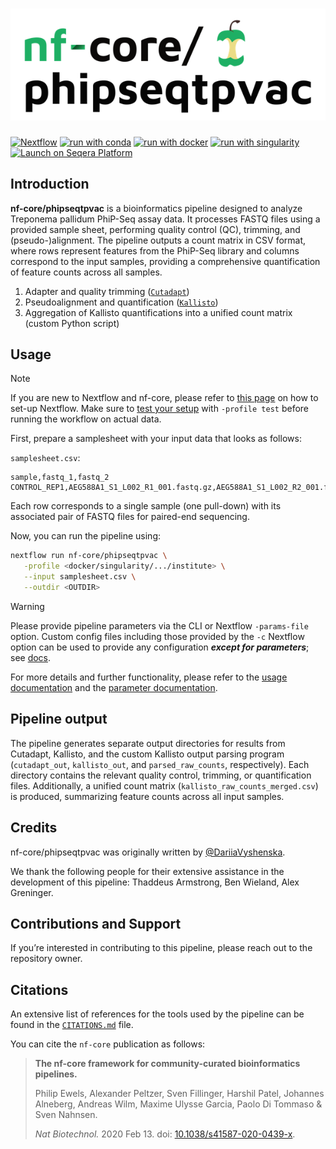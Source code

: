 <h1>
  <picture>
    <source media="(prefers-color-scheme: dark)" srcset="docs/images/nf-core-phipseqtpvac_logo_dark.png">
    <img alt="nf-core/phipseqtpvac" src="docs/images/nf-core-phipseqtpvac_logo_light.png">
  </picture>
</h1>


[![Nextflow](https://img.shields.io/badge/nextflow%20DSL2-%E2%89%A523.04.0-23aa62.svg)](https://www.nextflow.io/)
[![run with conda](http://img.shields.io/badge/run%20with-conda-3EB049?labelColor=000000&logo=anaconda)](https://docs.conda.io/en/latest/)
[![run with docker](https://img.shields.io/badge/run%20with-docker-0db7ed?labelColor=000000&logo=docker)](https://www.docker.com/)
[![run with singularity](https://img.shields.io/badge/run%20with-singularity-1d355c.svg?labelColor=000000)](https://sylabs.io/docs/)
[![Launch on Seqera Platform](https://img.shields.io/badge/Launch%20%F0%9F%9A%80-Seqera%20Platform-%234256e7)](https://tower.nf/launch?pipeline=https://github.com/nf-core/phipseqtpvac)

## Introduction

**nf-core/phipseqtpvac** is a bioinformatics pipeline designed to analyze Treponema pallidum PhiP-Seq assay data. It processes FASTQ files using a provided sample sheet, performing quality control (QC), trimming, and (pseudo-)alignment. The pipeline outputs a count matrix in CSV format, where rows represent features from the PhiP-Seq library and columns correspond to the input samples, providing a comprehensive quantification of feature counts across all samples.

1. Adapter and quality trimming ([`Cutadapt`](https://cutadapt.readthedocs.io/en/stable/))
2. Pseudoalignment and quantification ([`Kallisto`](https://pachterlab.github.io/kallisto/))
3. Aggregation of Kallisto quantifications into a unified count matrix (custom Python script)

## Usage

> [!NOTE]
> If you are new to Nextflow and nf-core, please refer to [this page](https://nf-co.re/docs/usage/installation) on how to set-up Nextflow. Make sure to [test your setup](https://nf-co.re/docs/usage/introduction#how-to-run-a-pipeline) with `-profile test` before running the workflow on actual data.

First, prepare a samplesheet with your input data that looks as follows:

`samplesheet.csv`:

```csv
sample,fastq_1,fastq_2
CONTROL_REP1,AEG588A1_S1_L002_R1_001.fastq.gz,AEG588A1_S1_L002_R2_001.fastq.gz
```

Each row corresponds to a single sample (one pull-down) with its associated pair of FASTQ files for paired-end sequencing.


Now, you can run the pipeline using:

<!-- TODO nf-core: update the following command to include all required parameters for a minimal example -->

```bash
nextflow run nf-core/phipseqtpvac \
   -profile <docker/singularity/.../institute> \
   --input samplesheet.csv \
   --outdir <OUTDIR>
```

> [!WARNING]
> Please provide pipeline parameters via the CLI or Nextflow `-params-file` option. Custom config files including those provided by the `-c` Nextflow option can be used to provide any configuration _**except for parameters**_;
> see [docs](https://nf-co.re/usage/configuration#custom-configuration-files).

For more details and further functionality, please refer to the [usage documentation](https://nf-co.re/phipseqtpvac/usage) and the [parameter documentation](https://nf-co.re/phipseqtpvac/parameters).

## Pipeline output

The pipeline generates separate output directories for results from Cutadapt, Kallisto, and the custom Kallisto output parsing program (`cutadapt_out`, `kallisto_out`, and `parsed_raw_counts`, respectively). Each directory contains the relevant quality control, trimming, or quantification files. Additionally, a unified count matrix (`kallisto_raw_counts_merged.csv`) is produced, summarizing feature counts across all input samples.

## Credits

nf-core/phipseqtpvac was originally written by [@DariiaVyshenska](https://github.com/DariiaVyshenska).

We thank the following people for their extensive assistance in the development of this pipeline: Thaddeus Armstrong, Ben Wieland, Alex Greninger.


## Contributions and Support

If you’re interested in contributing to this pipeline, please reach out to the repository owner.

## Citations

<!-- If you use nf-core/phipseqtpvac for your analysis, please cite it using the following doi: [10.5281/zenodo.XXXXXX](https://doi.org/10.5281/zenodo.XXXXXX) -->

An extensive list of references for the tools used by the pipeline can be found in the [`CITATIONS.md`](CITATIONS.md) file.

You can cite the `nf-core` publication as follows:

> **The nf-core framework for community-curated bioinformatics pipelines.**
>
> Philip Ewels, Alexander Peltzer, Sven Fillinger, Harshil Patel, Johannes Alneberg, Andreas Wilm, Maxime Ulysse Garcia, Paolo Di Tommaso & Sven Nahnsen.
>
> _Nat Biotechnol._ 2020 Feb 13. doi: [10.1038/s41587-020-0439-x](https://dx.doi.org/10.1038/s41587-020-0439-x).
